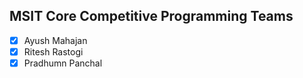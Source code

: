 ## MSIT Core Competitive Programming Teams
- [x] Ayush Mahajan  
- [x] Ritesh Rastogi
- [x] Pradhumn Panchal
